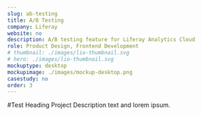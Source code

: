 ```yaml
---
slug: ab-testing
title: A/B Testing
company: Liferay
website: no
description: A/B testing feature for Liferay Analytics Cloud
role: Product Design, Frontend Development
# thumbnail: ./images/lio-thumbnail.svg
# hero: ./images/lio-thumbnail.svg
mockuptype: desktop
mockupimage: ./images/mockup-desktop.png
casestudy: no
order: 3
---
```


#Test Heading
Project Description text and lorem ipsum.
